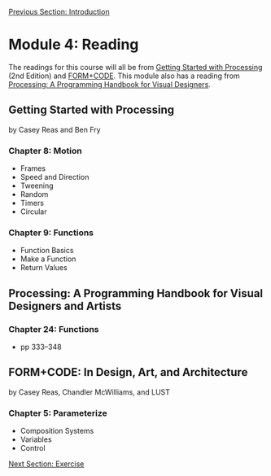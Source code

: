 [Previous Section: Introduction](README.md)

# Module 4: Reading

The readings for this course will all be from [Getting Started with Processing](https://www.oreilly.com/library/view/make-getting-started/9781457187070/) (2nd Edition) and [FORM+CODE](http://formandcode.com/). This module also has a reading from [Processing: A Programming Handbook for Visual Designers](https://mitpress.mit.edu/books/processing-second-edition).

## Getting Started with Processing

by Casey Reas and Ben Fry

### Chapter 8: Motion

- Frames
- Speed and Direction
- Tweening
- Random
- Timers
- Circular

### Chapter 9: Functions

- Function Basics
- Make a Function
- Return Values

## Processing: A Programming Handbook for Visual Designers and Artists

### Chapter 24: Functions

- pp 333–348

## FORM+CODE: In Design, Art, and Architecture

by Casey Reas, Chandler McWilliams, and LUST

### Chapter 5: Parameterize

- Composition Systems
- Variables
- Control

[Next Section: Exercise](2_EXERCISE.md)

